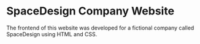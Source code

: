 # SpaceDesign Company Website

The frontend of this website was developed for a fictional company called SpaceDesign using HTML and CSS.
